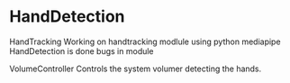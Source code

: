 # HandDetection
HandTracking
Working on handtracking modlule using python mediapipe
HandDetection is done
bugs in module

VolumeController Controls the system volumer detecting the hands.
 
